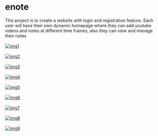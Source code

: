 # enote
 
This project is to create a website with login and registration feature. Each user will
have their own dynamic homepage where they can add youtube videos and notes at different time
frames, also they can view and manage their notes
</br></br>
<a href="https://ibb.co/yPW3xnd"><img src="https://i.ibb.co/LRnGszY/img1.png" alt="img1" border="0"></a>
</br></br>
<a href="https://ibb.co/nfLkN7F"><img src="https://i.ibb.co/FJD7L5F/img2.png" alt="img2" border="0"></a></br></br>
<a href="https://ibb.co/GMdxQ3J"><img src="https://i.ibb.co/hdg7F1M/img3.png" alt="img3" border="0"></a></br></br>
<a href="https://ibb.co/ZB9s9jx"><img src="https://i.ibb.co/sK7S7fq/img4.png" alt="img4" border="0"></a></br></br>
<a href="https://ibb.co/BTdKKrW"><img src="https://i.ibb.co/449ggYv/img5.png" alt="img5" border="0"></a></br></br>
<a href="https://ibb.co/cr8Y6H2"><img src="https://i.ibb.co/G5MHWLC/img6.png" alt="img6" border="0"></a></br></br>
<a href="https://ibb.co/Mnxd0SH"><img src="https://i.ibb.co/JnwZJtT/img7.png" alt="img7" border="0"></a></br></br>
<a href="https://ibb.co/hd8RCy3"><img src="https://i.ibb.co/vdzxDH0/img8.png" alt="img8" border="0"></a></br></br>
<a href="https://ibb.co/pzsk45t"><img src="https://i.ibb.co/qs42mVt/img9.png" alt="img9" border="0"></a></br></br>
